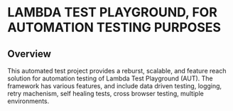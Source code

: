 # LAMBDA TEST PLAYGROUND, FOR AUTOMATION TESTING PURPOSES

## Overview

This automated test project provides a reburst, scalable, and feature reach solution for automation testing of Lambda Test Playground (AUT). The framework has various features, and include data driven testing, logging, retry machenism, self healing tests, cross browser testing, multiple environments.